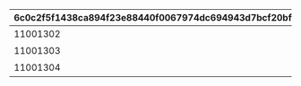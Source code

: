 |6c0c2f5f1438ca894f23e88440f0067974dc694943d7bcf20bff0f3800cbfd5d|47f316f631b1c8a41dc2769e55db2553108057fa4c17be2e8cd0150fc79c0b2a|3bd08d53c01262ff190762d15eabb3313fc36ff4c5a93ba115ba886e804a087a|
| --- | --- | --- |
|11001302|0|エリコでスコアを累計50000獲得しよう|
|11001303|0|マコトでスコアを累計50000獲得しよう|
|11001304|50000|CHALLENGEモードで1度にスコアを50000以上獲得しよう|